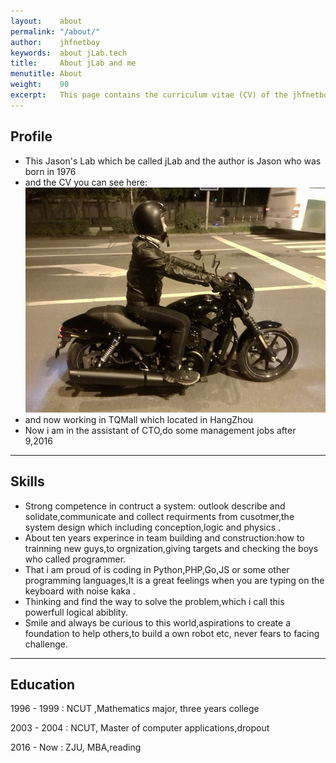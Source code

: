 ```yaml
---
layout:    about
permalink: "/about/"
author:    jhfnetboy
keywords:  about jLab.tech
title:     About jLab and me
menutitle: About
weight:    90
excerpt:   This page contains the curriculum vitae (CV) of the jhfnetboy.
---
```


## Profile

+ This Jason's Lab which be called jLab and the author is Jason who was born in 1976
+ and the CV you can see here:
![jLab.tech.cv](/assets/jhfnetboy.jpg)
+  and now working in TQMall which located in HangZhou
+ Now i am in the assistant of CTO,do some management jobs after 9,2016
---

## Skills

- Strong competence in contruct a system: outlook describe and solidate,communicate and collect requirments from cusotmer,the system design which including conception,logic and physics .
- About ten years experince in team building and construction:how to trainning new guys,to orgnization,giving targets and checking the boys who called programmer.
- That i am proud of  is coding in Python,PHP,Go,JS or some other programming languages,It is a great feelings when you are typing on the keyboard with noise kaka .
- Thinking and find the way to solve the problem,which i call this powerfull logical abiblity.
- Smile and always be curious to this world,aspirations to create a foundation to help others,to build a own robot etc, never fears to facing challenge.

---

## Education

1996 - 1999
: NCUT ,Mathematics major, three years college

2003 - 2004
: NCUT, Master of computer applications,dropout

2016 - Now
: ZJU, MBA,reading  
